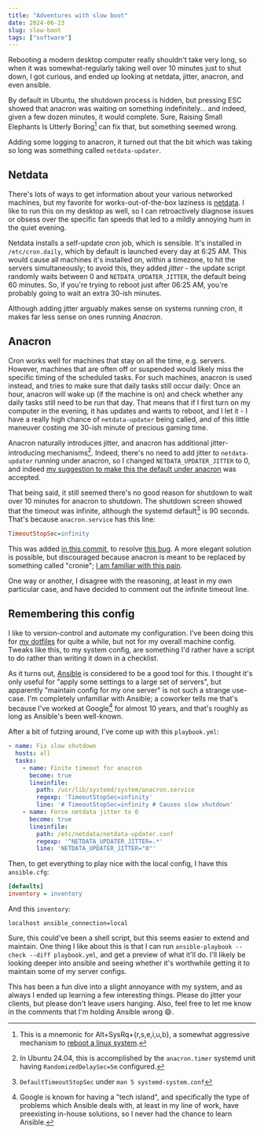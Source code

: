```yaml
---
title: "Adventures with slow boot"
date: 2024-06-23
slug: slow-boot
tags: ["software"]
---
```


<!-- cspell: word netdata, anacron -->

Rebooting a modern desktop computer really shouldn't take very long, so when it
was somewhat-regularly taking well over 10 minutes just to shut down, I got
curious, and ended up looking at netdata, jitter, anacron, and even ansible.

<!--more-->

By default in Ubuntu, the shutdown process is hidden, but pressing ESC showed
that anacron was waiting on something indefinitely... and indeed, given a few
dozen minutes, it would complete. Sure, Raising Small Elephants Is Utterly
Boring[^mnemonic] can fix that, but something seemed wrong.

[^mnemonic]: This is a mnemonic for Alt+SysRq+{r,s,e,i,u,b}, a somewhat
  aggressive mechanism to [reboot a linux system][magic-sysrq-key].

[magic-sysrq-key]: https://en.wikipedia.org/wiki/Magic_SysRq_key

Adding some logging to anacron, it turned out that the bit which was taking so
long was something called `netdata-updater`.

## Netdata

There's lots of ways to get information about your various networked machines,
but my favorite for works-out-of-the-box laziness is
[netdata](https://www.netdata.cloud/). I like to run this on my desktop as well,
so I can retroactively diagnose issues or obsess over the specific fan speeds
that led to a mildly annoying hum in the quiet evening.

Netdata installs a self-update cron job, which is sensible. It's installed in
`/etc/cron.daily`, which by default is launched every day at 6:25 AM. This would
cause all machines it's installed on, within a timezone, to hit the servers
simultaneously; to avoid this, they added *jitter* - the update script randomly
waits between 0 and `NETDATA_UPDATER_JITTER`, the default being 60 minutes. So,
if you're trying to reboot just after 06:25 AM, you're probably going to wait an
extra 30-ish minutes.

Although adding jitter arguably makes sense on systems running *cron*, it makes
far less sense on ones running *Anacron*.

## Anacron

Cron works well for machines that stay on all the time, e.g. servers. However,
machines that are often off or suspended would likely miss the specific timing
of the scheduled tasks. For such machines, anacron is used instead, and tries to
make sure that daily tasks still occur daily: Once an hour, anacron will wake up
(if the machine is on) and check whether any daily tasks still need to be run
that day. That means that if I first turn on my computer in the evening, it has
updates and wants to reboot, and I let it - I have a really high chance of
`netdata-updater` being called, and of this little maneuver costing me 30-ish
minute of precious gaming time.

Anacron naturally introduces jitter, and anacron has additional
jitter-introducing mechanisms[^randomized_delay_sec].  Indeed, there's no need
to add jitter to `netdata-updater` running under anacron, so I changed
`NETDATA_UPDATER_JITTER` to 0, and indeed [my suggestion to make this the
default under anacron][netdata-anacron-bug] was accepted.

[netdata-anacron-bug]: https://github.com/netdata/netdata/issues/17745
[^randomized_delay_sec]: In Ubuntu 24.04, this is accomplished by the `anacron.timer` systemd unit having `RandomizedDelaySec=5m` configured.

That being said, it still seemed there's no good reason for shutdown to wait
over 10 minutes for anacron to shutdown. The shutdown screen showed that the
timeout was infinite, although the systemd default[^systemd-default] is 90
seconds. That's because `anacron.service` has this line:

[^systemd-default]: `DefaultTimeoutStopSec` under `man 5 systemd-system.conf`

```ini
TimeoutStopSec=infinity
```

<!-- cspell: ignore cronie -->

This was added [in this commit][infinite-timeout-commit], to resolve [this
bug][infinite-timeout-bug]. A more elegant solution is possible, but discouraged
because anacron is meant to be replaced by something called "cronie"; [I am
familiar with this pain][deprecated-not-ready-yet].

[infinite-timeout-commit]: https://salsa.debian.org/debian/anacron/-/commit/e83000966d446830ad93eef7af2c5ea62efe01db
[infinite-timeout-bug]: https://bugs.debian.org/cgi-bin/bugreport.cgi?bug=915379
[deprecated-not-ready-yet]: https://goomics.net/50/

One way or another, I disagree with the reasoning, at least in my own particular
case, and have decided to comment out the infinite timeout line.

## Remembering this config

<!-- cspell: ignore dotfiles -->

I like to version-control and automate my configuration. I've been doing this
for [my dotfiles][dotfiles] for quite a while, but not for my overall machine
config. Tweaks like this, to my system config, are something I'd rather have a
script to do rather than writing it down in a checklist.

[dotfiles]: https://github.com/lutzky/dotfiles

As it turns out, [Ansible] is considered to be a good tool for this. I thought
it's only useful for "apply some settings to a large set of servers", but
apparently "maintain config for my one server" is not such a strange use-case.
I'm completely unfamiliar with Ansible; a coworker tells me that's because I've
worked at Google[^tech-island] for almost 10 years, and that's roughly as long
as Ansible's been well-known.

[Ansible]: https://www.ansible.com/
[^tech-island]: Google is known for having a "tech island", and specifically the
  type of problems which Ansible deals with, at least in my line of work, have
  preexisting in-house solutions, so I never had the chance to learn Ansible.

After a bit of futzing around, I've come up with this `playbook.yml`:

<!-- cspell: ignore lineinfile -->

```yaml
- name: Fix slow shutdown
  hosts: all
  tasks:
    - name: Finite timeout for anacron
      become: true
      lineinfile:
        path: /usr/lib/systemd/system/anacron.service
        regexp: 'TimeoutStopSec=infinity'
        line: '# TimeoutStopSec=infinity # Causes slow shutdown'
    - name: Force netdata jitter to 0
      become: true
      lineinfile:
        path: /etc/netdata/netdata-updater.conf
        regexp: '^NETDATA_UPDATER_JITTER=.*'
        line: 'NETDATA_UPDATER_JITTER="0"'
```

Then, to get everything to play nice with the local config, I have this `ansible.cfg`:

```ini
[defaults]
inventory = inventory
```

And this `inventory`:

```text
localhost ansible_connection=local
```

Sure, this could've been a shell script, but this seems easier to extend and
maintain. One thing I like about this is that I can run `ansible-playbook
--check --diff playbook.yml`, and get a preview of what it'll do. I'll likely be
looking deeper into ansible and seeing whether it's worthwhile getting it to
maintain some of my server configs.

This has been a fun dive into a slight annoyance with my system, and as always I
ended up learning a few interesting things. Please do jitter your clients, but
please don't leave users hanging.  Also, feel free to let me know in the
comments that I'm holding Ansible wrong 😄.
